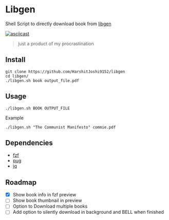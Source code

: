 
# Libgen

Shell Script to directly download book from [libgen](https://libgen.is/)

[![asciicast](https://asciinema.org/a/JXwkz25g1cgnFo4pzu8tQvnCS.png)](https://asciinema.org/a/JXwkz25g1cgnFo4pzu8tQvnCS)

> just a product of my procrastination

## Install

```console
git clone https://github.com/HarshitJoshi9152/libgen
cd libgen/
./libgen.sh book output_file.pdf
```

## Usage

`./libgen.sh BOOK OUTPUT_FILE`

Example

`./libgen.sh "The Communist Manifesto" commie.pdf`

## Dependencies

- [fzf](https://github.com/junegunn/fzf)
- [pug](https://github.com/ericchiang/pup)
- [jq](https://github.com/jqlang/jq)

## Roadmap

- [x] Show book info in fzf preview
- [ ] Show book thumbnail in preview
- [ ] Option to Download multiple books
- [ ] Add option to silently download in background and BELL when finished